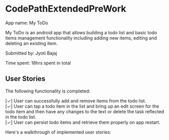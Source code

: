 # CodePathExtendedPreWork
App name: My ToDo

My ToDo is an android app that allows building a todo list and basic todo items management functionality including adding new items, editing and deleting an existing item.

Submitted by: Jyoti Bajaj

Time spent: 18hrs  spent in total

## User Stories

The following functionality is completed:

[✓] User can successfully add and remove items from the todo list. <br />
[✓] User can tap a todo item in the list and bring up an edit screen for the todo item and then have any changes to the text or delete the task reflected in the todo list. <br />
[✓] User can persist todo items and retrieve them properly on app restart. <br />

Here's a walkthrough of implemented user stories: 
